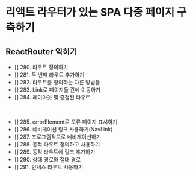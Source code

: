 # 리액트 라우터가 있는 SPA 다중 페이지 구축하기

## ReactRouter 익히기

- [] 280. 라우트 정의하기
- [] 281. 두 번째 라우트 추가하기
- [] 282. 라우트를 정의하는 다른 방법들
- [] 283. Link로 페이지들 간에 이동하기
- [] 284. 레이아웃 및 중첩된 라우트

<br/>

- [] 285. errorElement로 오류 페이지 표시하기
- [] 286. 네비게이션 링크 사용하기(NavLink)
- [] 287. 프로그램적으로 네비게이션하기
- [] 288. 동적 라우트 정의하고 사용하기
- [] 289. 동적 라우트에 링크 추가하기
- [] 290. 상대 경로와 절대 경로
- [] 291. 인덱스 라우트 사용하기
